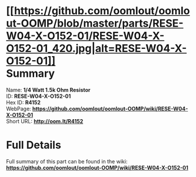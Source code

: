 
[[https://github.com/oomlout/oomlout-OOMP/blob/master/parts/RESE-W04-X-O152-01/RESE-W04-X-O152-01_420.jpg|alt=RESE-W04-X-O152-01]]     
Summary
=================
  
Name: __1/4 Watt 1.5k Ohm Resistor__    
ID: __RESE-W04-X-O152-01__   
Hex ID: __R4152__   
WebPage: __https://github.com/oomlout/oomlout-OOMP/wiki/RESE-W04-X-O152-01__   
Short URL: __http://oom.lt/R4152__   

Full Details
==========================
Full summary of this part can be found in the wiki:   
__https://github.com/oomlout/oomlout-OOMP/wiki/RESE-W04-X-O152-01__    

